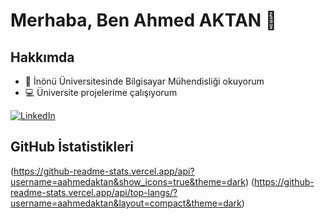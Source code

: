 # Merhaba, Ben Ahmed AKTAN 👋

## Hakkımda

- 🌱 İnönü Üniversitesinde Bilgisayar Mühendisliği okuyorum
- 💻 Üniversite projelerime çalışıyorum
 
[![LinkedIn](https://img.shields.io/badge/LinkedIn-0A66C2?style=flat&logo=linkedin&logoColor=white)](https://www.linkedin.com/in/johndoe)

## GitHub İstatistikleri

(https://github-readme-stats.vercel.app/api?username=aahmedaktan&show_icons=true&theme=dark)
(https://github-readme-stats.vercel.app/api/top-langs/?username=aahmedaktan&layout=compact&theme=dark)
